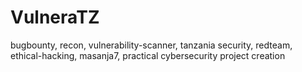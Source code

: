 # VulneraTZ
bugbounty, recon, vulnerability-scanner, tanzania security, redteam, ethical-hacking, masanja7, practical  cybersecurity
project creation
